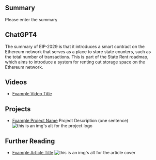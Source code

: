 ## Summary

Please enter the summary

## ChatGPT4

The summary of EIP-2029 is that it introduces a smart contract on the Ethereum network that serves as a place to store state counters, such as the total number of transactions. This is part of the State Rent roadmap, which aims to introduce a system for renting out storage space on the Ethereum network.

## Videos

- [Example Video Title](https://www.youtube.com/watch?v=TDGq4aeevgY)

## Projects

- [Example Project Name](https://xxxx.xxx/xxxxx) Project Description (one sentence) ![this is an img's alt for the project logo](https://xxxx.xxx/project-logo.xxx)

## Further Reading

- [Example Article Title](https://xxxx.xxx/xxxxx) ![this is an img's alt for the article cover](https://xxxx.xxx/article-cover.xxx)
